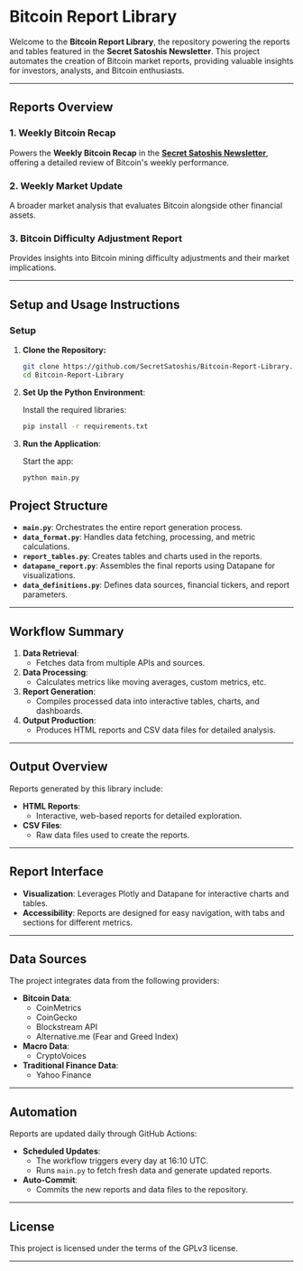 # Bitcoin Report Library

Welcome to the **Bitcoin Report Library**, the repository powering the reports and tables featured in the **Secret Satoshis Newsletter**. This project automates the creation of Bitcoin market reports, providing valuable insights for investors, analysts, and Bitcoin enthusiasts.

---

## Reports Overview

### 1. **Weekly Bitcoin Recap**
Powers the **Weekly Bitcoin Recap** in the [**Secret Satoshis Newsletter**](https://www.newsletter.secretsatoshis.com/), offering a detailed review of Bitcoin's weekly performance.

### 2. **Weekly Market Update**
A broader market analysis that evaluates Bitcoin alongside other financial assets.

### 3. **Bitcoin Difficulty Adjustment Report**
Provides insights into Bitcoin mining difficulty adjustments and their market implications.

---

## Setup and Usage Instructions

### Setup

1. **Clone the Repository:**

   ```bash
   git clone https://github.com/SecretSatoshis/Bitcoin-Report-Library.git
   cd Bitcoin-Report-Library
    ```

2. **Set Up the Python Environment**:
   
   Install the required libraries:
   ```bash
   pip install -r requirements.txt
   ```

3. **Run the Application**:
   
   Start the app:
   ```bash
   python main.py
   ```

## Project Structure

- **`main.py`**: Orchestrates the entire report generation process.
- **`data_format.py`**: Handles data fetching, processing, and metric calculations.
- **`report_tables.py`**: Creates tables and charts used in the reports.
- **`datapane_report.py`**: Assembles the final reports using Datapane for visualizations.
- **`data_definitions.py`**: Defines data sources, financial tickers, and report parameters.

---

## Workflow Summary

1. **Data Retrieval**:
   - Fetches data from multiple APIs and sources.
2. **Data Processing**:
   - Calculates metrics like moving averages, custom metrics, etc.
3. **Report Generation**:
   - Compiles processed data into interactive tables, charts, and dashboards.
4. **Output Production**:
   - Produces HTML reports and CSV data files for detailed analysis.

---

## Output Overview

Reports generated by this library include:

- **HTML Reports**:
  - Interactive, web-based reports for detailed exploration.
- **CSV Files**:
  - Raw data files used to create the reports.

---

## Report Interface

- **Visualization**: Leverages Plotly and Datapane for interactive charts and tables.
- **Accessibility**: Reports are designed for easy navigation, with tabs and sections for different metrics.

---

## Data Sources

The project integrates data from the following providers:

- **Bitcoin Data**:
  - CoinMetrics
  - CoinGecko
  - Blockstream API
  - Alternative.me (Fear and Greed Index)
- **Macro Data**:
  - CryptoVoices
- **Traditional Finance Data**:
  - Yahoo Finance

---

## Automation

Reports are updated daily through GitHub Actions:

- **Scheduled Updates**:
  - The workflow triggers every day at 16:10 UTC.
  - Runs `main.py` to fetch fresh data and generate updated reports.
- **Auto-Commit**:
  - Commits the new reports and data files to the repository.

---

## License

This project is licensed under the terms of the GPLv3 license.

---
